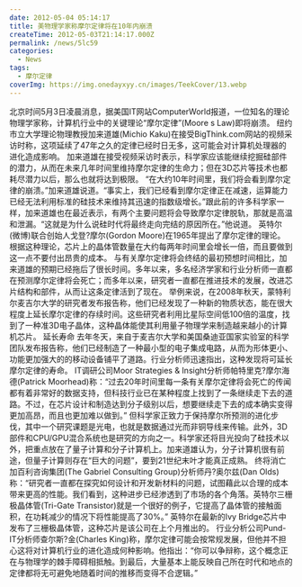 ```yaml
---
date: 2012-05-04 05:14:17
title: 美物理学家称摩尔定律将在10年内崩溃
createTime: 2012-05-03T21:14:17.000Z
permalink: /news/5lc59
categories:
  - News
tags:
  - 摩尔定律
coverImg: https://img.onedayxyy.cn/images/TeekCover/13.webp
---
```


北京时间5月3日凌晨消息，据美国IT网站ComputerWorld报道，一位知名的理论物理学家称，计算机行业中的关键理论“摩尔定律”(Moore s Law)即将崩溃。 纽约市立大学理论物理教授加来道雄(Michio Kaku)在接受BigThink.com网站的视频采访时称，这项延续了47年之久的定律已经时日无多，这可能会对计算机处理器的进化造成影响。 加来道雄在接受视频采访时表示，科学家应该能继续挖掘硅部件的潜力，从而在未来几年时间里维持摩尔定律的生命力；但在3D芯片等技术也都耗尽潜力以后，那么也就将达到极限。 “在大约10年时间里，我们将会看到摩尔定律的崩溃。”加来道雄说道。“事实上，我们已经看到摩尔定律正在减速，运算能力已经无法利用标准的硅技术来维持其迅速的指数级增长。”跟此前的许多科学家一样，加来道雄也在最近表示，有两个主要问题将会导致摩尔定律脱轨，那就是高温和泄漏。“这就是为什么说硅时代将最终走向完结的原因所在。”他说道。 英特尔(微博)联合创始人戈登?摩尔(Gordon Moore)在1965年提出了摩尔定律的理论。根据这种理论，芯片上的晶体管数量在大约每两年时间里会增长一倍，而且要做到这一点不要付出昂贵的成本。 与有关摩尔定律将会终结的最初预想时间相比，加来道雄的预期已经拖后了很长时间。多年以来，多名经济学家和行业分析师一直都在预测摩尔定律将会死亡；而多年以来，研究者一直都在推进技术的发展，改进芯片结构和部件，从而让这条定律活到了现在。 举例来说，在2008年秋天，蒙特利尔麦吉尔大学的研究者发布报告称，他们已经发现了一种新的物质状态，能在很大程度上延长摩尔定律的存续时间。这些研究者利用比星际空间低100倍的温度，找到了一种准3D电子晶体，这种晶体能使其利用量子物理学来制造越来越小的计算机芯片。 延长寿命 去年冬天，来自于麦吉尔大学和美国桑迪亚国家实验室的科学团队发布报告称，他们已经制造了一种最小型的电子集成电路，从而为形体更小、功能更加强大的的移动设备铺平了道路。行业分析师迅速指出，这种发现将可延长摩尔定律的寿命。 IT调研公司Moor Strategies & Insight分析师帕特里克?摩尔海德(Patrick Moorhead)称：“过去20年时间里每一条有关摩尔定律将会死亡的传闻都有着非常好的数据支持，但科技行业已在某种程度上找到了一条继续走下去的道路。不过，在芯片设计和制造达到分子级别以后，想要继续走下去的成本确实变得更加高昂，而且也更加难以做到。” 但科学家正致力于保持摩尔所预测的进化步伐，其中一个研究课题是光电，也就是数据通过光而非铜导线来传输。此外，3D部件和CPU/GPU混合系统也是研究的方向之一。科学家还将目光投向了硅技术以外，把重点放在了量子计算和分子计算机上。加来道雄认为，分子计算机很有前途，但量子计算则存在“巨大的问题”，要到21世纪末叶才能真正成熟。 终将消亡 加百利咨询集团(The Gabriel Consulting Group)分析师丹?奥尔兹(Dan Olds)称：“研究者一直都在探究如何设计和开发新材料的问题，试图藉此以合理的成本带来更高的性能。我们看到，这种进步已经渗透到了市场的各个角落。英特尔三栅极晶体管(Tri-Gate Transistor)就是一个很好的例子，它提高了晶体管的接触面积，在功耗减少的情况下将性能提高了30%。” 英特尔在最新的Ivy Bridge芯片中发布了三栅极晶体管，这种芯片是该公司在上个月推出的。 行业分析公司Pund-IT分析师查尔斯?金(Charles King)称，摩尔定律可能会按常规发展，但他并不担心这将对计算机行业的进化造成何种影响。他指出：“你可以争辩称，这个概念正在与物理学的棘手障碍相抵触。到最后，大量基本上能反映自己所在时代和地点的定律都将无可避免地随着时间的推移而变得不合逻辑。” 

